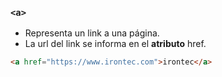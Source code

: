 ### ````<a>````  
- Representa un link a una página. 
- La url del link se informa en el **atributo** href.


````HTML
<a href="https://www.irontec.com">irontec</a>
````